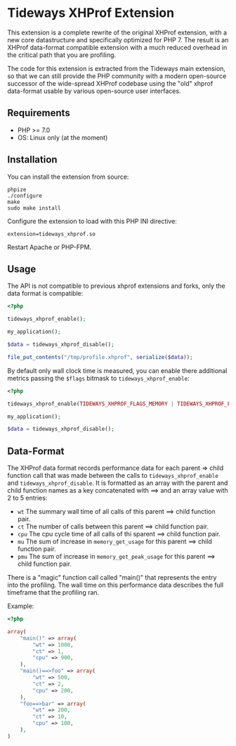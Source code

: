 # Tideways XHProf Extension

This extension is a complete rewrite of the original XHProf extension, with a
new core datastructure and specifically optimized for PHP 7. The result is an
XHProf data-format compatible extension with a much reduced overhead in the
critical path that you are profiling.

The code for this extension is extracted from the Tideways main extension, so
that we can still provide the PHP community with a modern open-source successor
of the wide-spread XHProf codebase using the "old" xhprof data-format usable
by various open-source user interfaces.

## Requirements

- PHP >= 7.0
- OS: Linux only (at the moment)

## Installation

You can install the extension from source:

    phpize
    ./configure
    make
    sudo make install

Configure the extension to load with this PHP INI directive:

    extension=tideways_xhprof.so

Restart Apache or PHP-FPM.

## Usage

The API is not compatible to previous xhprof extensions and forks,
only the data format is compatible:

```php
<?php

tideways_xhprof_enable();

my_application();

$data = tideways_xhprof_disable();

file_put_contents("/tmp/profile.xhprof", serialize($data));
```

By default only wall clock time is measured, you can enable
there additional metrics passing the `$flags` bitmask to `tideways_xhprof_enable`:

```php
<?php

tideways_xhprof_enable(TIDEWAYS_XHPROF_FLAGS_MEMORY | TIDEWAYS_XHPROF_FLAGS_CPU);

my_application();

$data = tideways_xhprof_disable();
```

## Data-Format

The XHProf data format records performance data for each parent => child
function call that was made between the calls to `tideways_xhprof_enable` and
`tideways_xhprof_disable`. It is formatted as an array with the parent and child
function names as a key concatenated with ==> and an array value with 2 to 5 entries:

- `wt` The summary wall time of all calls of this parent ==> child function pair.
- `ct` The number of calls between this parent ==> child function pair.
- `cpu` The cpu cycle time of all calls of thi sparent ==> child function pair.
- `mu` The sum of increase in `memory_get_usage` for this parent ==> child function pair.
- `pmu` The sum of increase in `memory_get_peak_usage` for this parent ==> child function pair.

There is a "magic" function call called "main()" that represents the entry into
the profiling.  The wall time on this performance data describes the full
timeframe that the profiling ran.

Example:

```php
<?php

array(
    "main()" => array(
        "wt" => 1000,
        "ct" => 1,
        "cpu" => 900,
    ),
    "main()==>foo" => array(
        "wt" => 500,
        "ct" => 2,
        "cpu" => 200,
    ),
    "foo==>bar" => array(
        "wt" => 200,
        "ct" => 10,
        "cpu" => 100,
    ),
)
```
